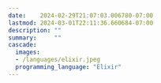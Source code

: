 ```yaml
---
date:    2024-02-29T21:07:03.006780-07:00
lastmod: 2024-03-01T22:11:36.660684-07:00
description: ""
summary:     ""
cascade:
  images:
  - /languages/elixir.jpeg
  programming_language: "Elixir"
---
```

